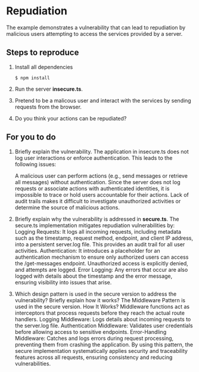 # Repudiation

The example demonstrates a vulnerability that can lead to repudiation by malicious users attempting to access the services provided by a server.

## Steps to reproduce

1. Install all dependencies

    `$ npm install`

2. Run the server __insecure.ts__.

3. Pretend to be a malicous user and interact with the services by sending requests from the browser.

4. Do you think your actions can be repudiated?

## For you to do

1. Briefly explain the vulnerability.
    The application in insecure.ts does not log user interactions or enforce authentication. This leads to the following issues:

    A malicious user can perform actions (e.g., send messages or retrieve all messages) without authentication. Since the server does not log requests or associate actions with authenticated identities, it is impossible to trace or hold users accountable for their actions.
    Lack of audit trails makes it difficult to investigate unauthorized activities or determine the source of malicious actions.
2. Briefly explain why the vulnerability is addressed in __secure.ts__.
    The secure.ts implementation mitigates repudiation vulnerabilities by:
    Logging Requests: It logs all incoming requests, including metadata such as the timestamp, request method, endpoint, and client IP address, into a persistent server.log file. This provides an audit trail for all user activities.
    Authentication: It introduces a placeholder for an authentication mechanism to ensure only authorized users can access the /get-messages endpoint. Unauthorized access is explicitly denied, and attempts are logged.
    Error Logging: Any errors that occur are also logged with details about the timestamp and the error message, ensuring visibility into issues that arise.
3. Which design pattern is used in the secure version to address the vulnerability? Briefly explain how it works?
    The Middleware Pattern is used in the secure version.
    How It Works?
    Middleware functions act as interceptors that process requests before they reach the actual route handlers.
    Logging Middleware: Logs details about incoming requests to the server.log file.
    Authentication Middleware: Validates user credentials before allowing access to sensitive endpoints.
    Error-Handling Middleware: Catches and logs errors during request processing, preventing them from crashing the application.
    By using this pattern, the secure implementation systematically applies security and traceability features across all requests, ensuring consistency and reducing vulnerabilities.